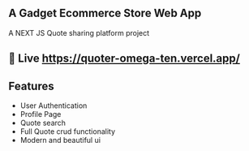 ## A Gadget Ecommerce Store Web App

A NEXT JS Quote sharing platform project

## 🔗 Live https://quoter-omega-ten.vercel.app/

## Features

- User Authentication
- Profile Page
- Quote search
- Full Quote crud functionality
- Modern and beautiful ui
